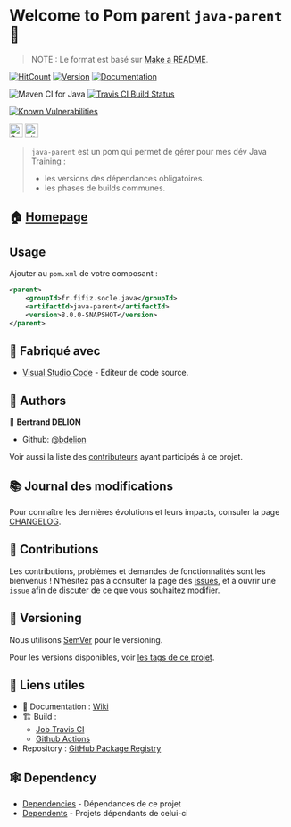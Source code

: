 # Welcome to Pom parent `java-parent` :wave:

> NOTE : Le format est basé sur [Make a README].

[![HitCount](http://hits.dwyl.com/bdelion/java-parent.svg)](http://hits.dwyl.com/bdelion/java-parent) [![Version](https://img.shields.io/badge/version-0.0.1-blue.svg?cacheSeconds=2592000)](https://img.shields.io/badge/version-0.0.1-SNAPSHOT-blue.svg?cacheSeconds=2592000) [![Documentation](https://img.shields.io/badge/documentation-yes-brightgreen.svg)](https://github.com/bdelion/java-parent/wiki)

![Maven CI for Java](https://github.com/bdelion/java-parent/workflows/Maven%20CI%20for%20Java/badge.svg?branch=develop) [![Travis CI Build Status](https://travis-ci.com/bdelion/java-parent.svg?branch=develop)](https://travis-ci.com/bdelion/java-parent)

[![Known Vulnerabilities](https://snyk.io/test/github/bdelion/java-parent/badge.svg?targetFile=pom.xml)](https://snyk.io/test/github/bdelion/java-parent?targetFile=pom.xml)

<p>
<a href="https://sourcerer.io/bdelion"><img src="https://sourcerer.io/icons/logo-sharing.svg" height="24px" alt="Sourcerer"></a> <a href="https://www.gitmemory.com/bdelion"><img src="https://www.gitmemory.com/images/logo.png" height="24px" alt="gitMemory"></a>
</p>

> `java-parent` est un pom qui permet de gérer pour mes dév Java Training :
>
> -   les versions des dépendances obligatoires.
> -   les phases de builds communes.

## :house: [Homepage]

## Usage

Ajouter au `pom.xml` de votre composant :

```xml
<parent>
    <groupId>fr.fifiz.socle.java</groupId>
    <artifactId>java-parent</artifactId>
    <version>8.0.0-SNAPSHOT</version>
</parent>
```

## :construction_worker: Fabriqué avec

-   [Visual Studio Code] - Editeur de code source.

## :busts_in_silhouette: Authors

:bust_in_silhouette: **Bertrand DELION**

-   Github: [@bdelion]

Voir aussi la liste des [contributeurs] ayant participés à ce projet.

## :books: Journal des modifications

Pour connaître les dernières évolutions et leurs impacts, consuler la page [CHANGELOG].

## :handshake: Contributions

Les contributions, problèmes et demandes de fonctionnalités sont les bienvenus !
N'hésitez pas à consulter la page des [issues], et à ouvrir une `issue` afin de discuter de ce que vous souhaitez modifier.

## :bookmark: Versioning

Nous utilisons [SemVer] pour le versioning.

Pour les versions disponibles, voir [les tags de ce projet].

## :link: Liens utiles

-   :pencil: Documentation : [Wiki]
-   :building_construction: Build :
    -   [Job Travis CI]
    -   [Github Actions]
-   Repository : [GitHub Package Registry]

## :spider_web: Dependency

-   [Dependencies] - Dépendances de ce projet
-   [Dependents] - Projets dépendants de celui-ci

[make a readme]: https://www.makeareadme.com/#template-1
[homepage]: https://github.com/bdelion/java-parent/tree/master
[visual studio code]: https://code.visualstudio.com/
[@bdelion]: https://github.com/bdelion
[contributeurs]: https://github.com/bdelion/java-parent/graphs/contributors
[changelog]: CHANGELOG.md
[issues]: https://github.com/bdelion/java-parent/issues
[semver]: http://semver.org/
[les tags de ce projet]: https://github.com/bdelion/java-parent/tags
[wiki]: https://github.com/bdelion/java-parent/wiki
[job travis ci]: https://travis-ci.com/bdelion/java-parent
[github actions]: https://github.com/bdelion/java-parent/actions
[github package registry]: https://github.com/bdelion/java-parent/packages
[dependencies]: https://github.com/bdelion/java-parent/network/dependencies
[dependents]: https://github.com/bdelion/java-parent/network/dependents
